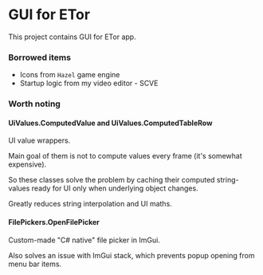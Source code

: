 ﻿# GUI for ETor

This project contains GUI for ETor app.

### Borrowed items

* Icons from `Hazel` game engine
* Startup logic from my video editor - SCVE

### Worth noting

#### UiValues.ComputedValue and UiValues.ComputedTableRow

UI value wrappers.

Main goal of them is not to compute values every frame (it's somewhat expensive).

So these classes solve the problem by caching their computed string-values ready for UI only when underlying object changes.

Greatly reduces string interpolation and UI maths.

#### FilePickers.OpenFilePicker

Custom-made "C# native" file picker in ImGui.

Also solves an issue with ImGui stack, which prevents popup opening from menu bar items.